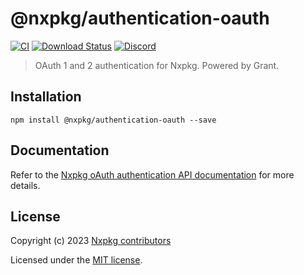 # @nxpkg/authentication-oauth

[![CI](https://github.com/nxpkg/nxpkg/workflows/CI/badge.svg)](https://github.com/nxpkg/nxpkg/actions?query=workflow%3ACI)
[![Download Status](https://img.shields.io/npm/dm/@nxpkg/authentication-oauth.svg?style=flat-square)](https://www.npmjs.com/package/@nxpkg/authentication-oauth)
[![Discord](https://badgen.net/badge/icon/discord?icon=discord&label)](https://discord.gg/qa8kez8QBx)

> OAuth 1 and 2 authentication for Nxpkg. Powered by Grant.

## Installation

```
npm install @nxpkg/authentication-oauth --save
```

## Documentation

Refer to the [Nxpkg oAuth authentication API documentation](https://nxpkg.khulnasoft.com/api/authentication/oauth.html) for more details.

## License

Copyright (c) 2023 [Nxpkg contributors](https://github.com/nxpkg/nxpkg/graphs/contributors)

Licensed under the [MIT license](LICENSE).
